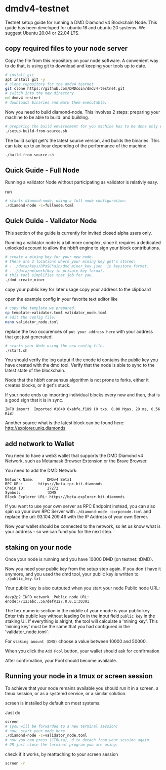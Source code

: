 # dmdv4-testnet
Testnet setup guide for running a DMD Diamond v4 Blockchain Node.
This guide has been developed for ubuntu 18 and ubuntu 20 systems.
We suggest Ubuntu 20.04 or 22.04 LTS.

## copy required files to your node server

Copy the file from this repository on your node software.
A convenient way to do that, is using git to download and keeping your tools up to date.

```bash
# install git
apt install git -y
# clone repository for the dmdv4 testnet
git clone https://github.com/DMDcoin/dmdv4-testnet.git
# switch into the new directory
cd dmdv4-testnet
# downloads binaries and mark them executable.
```

Now you need to build diamond-node.
This involves 2 steps:
preparing your machine to be able to build.
and building.

```bash
# preparing the build environment for you machine has to be done only once
./setup-build-from-source.sh
```

The build script get's the latest source version, and builds the binaries.
This can take up to an hour depending of the performance of the machine.

```bash
./build-from-source.sh
```

## Quick Guide - Full Node

Running a validator Node without participating as validator is relativly easy.

run 
```bash
# starts diamond-node, using a full node configuration.
./diamond-node -c=fullnode.toml
```


## Quick Guide - Validator Node

This section of the guide is currently for invited closed alpha users only.

Running a validator node is a bit more complex,
since it requires a dedicated unlocked account
to allow the hbbft engine to sign your block contributions.


```bash
# create a mining key for your new node.
# there are 2 locations where your mining key get's stored:
# - ./data/keys/DPoSChain/dmd_miner_key.json  in keystore format.
# - ./data/network/key in private key format.
# this tool simplifies that job for you.
./dmd create_miner
```


copy your public key for later usage
copy your address to the clipboard


open the example config in your favorite text editor like
```bash
# copy the template we prepared.
cp template-validator.toml validator_node.toml
# edit the config file.
nano validator_node.toml
```

replace the two occurences of `put your address here` with your address that got just generated.

```bash
# starts your Node using the new config file.
./start.sh
```

You should verify the log output if the enode id contains the public key you have created with the dmd tool.
Verify that the node is able to sync to the latest state of the blockchain.

Node that the hbbft consensus algorithm is not prone to forks,
either it creates blocks, or it get's stuck.

If your node ends up importing individual blocks every now and then,
that is a good sign that it is in sync.

```
INFO import  Imported #1040 0xabfe…f189 (0 txs, 0.00 Mgas, 29 ms, 0.56 KiB)
```

Another source what is the latest block can be found here: http://explorer.uniq.diamonds


## add network to Wallet

You need to have a web3 wallet that supports the DMD Diamond v4 Network,
such as Metamask Browser Extension or the Brave Browser.

You need to add the DMD Network:
```
Network Name:      DMDv4 Beta1
RPC URL:       https://beta-rpc.bit.diamonds
Chain ID:          27272
Symbol:            tDMD
Block Explorer URL: https://beta-explorer.bit.diamonds
```

If you want to use your own server as RPC Endpoint instead, you can also spin up your own RPC Server with `./diamond-node -c=rpcnode.toml`
and replace the url: 93.104.209.46 with the IP Address of your own Server.

Now your wallet should be connected to the network,
so let us know what is your address - so we can fund you for the next step.
## staking on your node

Once your node is running and you have 10000  DMD (on testnet: tDMD).

Now you need your public key from the setup step again.
If you don't have it anymore, and you used the dmd tool, your public key is written to `./public_key.txt`

Your public key is also outputed when you start your node
Public node URL: 
```
devp2p2 INFO network  Public node URL: enode://123abc..567def@127.0.0.1:30301
```

The hex numeric section in the middle of your enode is your public key.
Enter this public key without leading 0x in the input field `public key` in the staking UI.
If everything is alright, the tool will calculate a 'mining key'.
This 'mining key' must be the same that you had configured in the 'validator_node.toml'.

For `staking amount (DMD)` choose a value between 10000 and 50000.

When you click the `Add Pool` button, your wallet should ask for confirmation.

After confirmation, your Pool should become available.

## Running your node in a tmux or screen session

To achieve that your node remains available you should run it in a screen, a tmux session, or as a systemd service, or a similar solution.

screen is installed by default on most systems.

Just do 
```bash
screen
# (you will be forwarded to a new terminal session)
# now, start your node here
./diamond-node -c=validator_node.toml
# now you can press (CTRL+a), d to detach from your session again.
# OR just close the terminal program you are using.
```

check if it works, by reattaching to your screen session
```bash
screen -r
```


